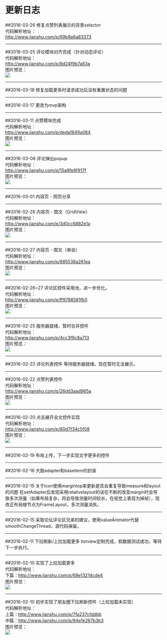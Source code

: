 # 更新日志

##2016-03-26
修复点赞列表展示的背景selector</br>
代码解析地址：</br>
http://www.jianshu.com/p/69b9a6a83373 </br>

***
##2016-03-25
评论模块对齐完成（针对动态评论）</br>
代码解析地址：</br>
http://www.jianshu.com/p/8d24f9b7a63a </br>
图片预览：</br>
![](https://github.com/razerdp/FriendCircle/blob/main-dev/img/2016-03-25_show_input_box.gif)

***

##2016-03-18
修复加载更多时请求成功后没有重置状态的问题

***
##2016-03-17
更改为mvp架构

***

##2016-03-11
点赞模块完成</br>
代码解析地址：</br>
http://www.jianshu.com/p/deda1849a084 </br>
图片预览：</br>
![](https://github.com/razerdp/FriendCircle/blob/main-dev/img/2016-03-11_praise.gif)

***

##2016-03-08
评论弹出popup</br>
代码解析地址：</br>
http://www.jianshu.com/p/15a9fe8f917f </br>
图片预览：</br>
![](https://github.com/razerdp/FriendCircle/blob/main-dev/img/2016-03-08_comment_popup.gif)

***

##2016-03-01
内容页 - 网页分享

***
##2016-02-28
内容页 - 图文（GridView）</br>
代码解析地址：</br>
http://www.jianshu.com/p/3d0cc6882e1a </br>
图片预览：</br>
![](http://upload-images.jianshu.io/upload_images/684042-114feffc2a7be669.gif)

***
##2016-02-27
内容页 - 图文（单张）</br>
代码解析地址：</br>
http://www.jianshu.com/p/885538a261ea </br>
图片预览：</br>
![](https://github.com/razerdp/FriendCircle/blob/main-dev/img/single_image.gif)

***
##2016-02-26~27
评论区控件采用池，进一步优化。</br>
代码解析地址：</br>
http://www.jianshu.com/p/ff9788581fb0 </br>
图片预览：</br>
![](https://github.com/razerdp/FriendCircle/blob/main-dev/img/comment_text_pool.gif)

***
##2016-02-25
服务器就绪，暂时合并控件</br>
代码解析地址：</br>
http://www.jianshu.com/p/4cc3f9c8a713 </br>
图片预览：</br>
![](https://github.com/razerdp/FriendCircle/blob/main-dev/img/2016-02-25_test.gif)

***
##2016-02-23
评论列表控件
等待服务器就绪。现在暂时无法展示。

***
##2016-02-22
点赞列表控件</br>
代码解析地址：</br>
http://www.jianshu.com/p/26dd3aad965a </br>
图片预览：</br>
![](https://github.com/razerdp/FriendCircle/blob/master/img/praise_widget.gif)

***
##2016-02-20
点击展开全文控件实现</br>
代码解析地址：</br>
http://www.jianshu.com/p/80d7f34c5f08 </br>
图片预览：</br>
![](https://github.com/razerdp/FriendCircle/blob/master/img/click_to_show_more.gif)

***
##2016-02-19
布局上传，下一步实现文字更多的控件

***
##2016-02-16
大致adapter和baseitem的封装

***
##2016-02-15
关于icon使用margintop来更新是否会重复导致measure和layout的问题
在setAdapter后发现采用relativelayout的话在不断的改变margin时会导致多次测量（如果布局复杂，将会导致测量时间较长，在视觉上表现为掉帧），现改正布局根节点为FrameLayout，多次测量消失。

***
##2016-02-15
采取论坛评论区兄弟的建议，使用valueAnimator代替smoothChangeThread，源代码保留。

***
##2016-02-11
下拉刷新/上拉加载更多 listview定制完成，假数据测试成功，等待下一步执行。

***
##2016-02-10
实现了上拉加载更多</br>
代码解析地址：</br>
下篇：http://www.jianshu.com/p/68e13214cde4 </br>
图片预览：</br>
![](https://github.com/razerdp/FriendCircle/blob/master/img/2016-02-10%20%E5%8A%A0%E8%BD%BD%E6%9B%B4%E5%A4%9A.gif)

***
##2016-02-10
初步实现了朋友圈下拉刷新控件（上拉加载未实现）</br>
代码解析地址：</br>
上篇：http://www.jianshu.com/p/7fa237cfddbb </br>
中篇：http://www.jianshu.com/p/94e1e267b3b3 </br>
图片预览：</br>
![](https://github.com/razerdp/FriendCircle/blob/master/img/2016-02-10%20%E4%B8%8B%E6%8B%89%E5%88%B7%E6%96%B0.gif)

